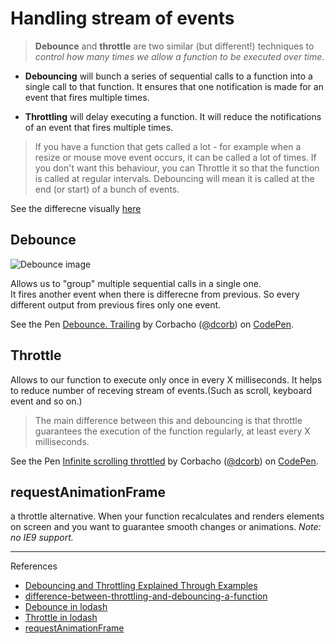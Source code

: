 # Handling stream of events 

> **Debounce** and **throttle** are two similar (but different!) techniques to _control how many times we allow a function to be executed over time_.

- **Debouncing** will bunch a series of sequential calls to a function into a single call to that function. It ensures that one notification is made for an event that fires multiple times.

- **Throttling** will delay executing a function. It will reduce the notifications of an event that fires multiple times.

> If you have a function that gets called a lot - for example when a resize or mouse move event occurs, it can be called a lot of times. If you don't want this behaviour, you can Throttle it so that the function is called at regular intervals. Debouncing will mean it is called at the end (or start) of a bunch of events.

See the differecne visually [here](http://demo.nimius.net/debounce_throttle/) 

## Debounce   

![Debounce image](https://cdn.css-tricks.com/wp-content/uploads/2016/04/debounce.png)

Allows us to "group" multiple sequential calls in a single one.   
It fires another event when there is differecne from previous. So every different output from previous fires only one event.

<p data-height="346" data-theme-id="0" data-slug-hash="KVxGqN" data-default-tab="result" data-user="dcorb" data-embed-version="2" data-pen-title="Debounce. Trailing" class="codepen">See the Pen <a href="http://codepen.io/dcorb/pen/KVxGqN/">Debounce. Trailing</a> by Corbacho (<a href="http://codepen.io/dcorb">@dcorb</a>) on <a href="http://codepen.io">CodePen</a>.</p>
<script async src="https://production-assets.codepen.io/assets/embed/ei.js"></script>

## Throttle   
Allows to our function to execute only once in every X milliseconds. It helps to reduce number of receving stream of events.(Such as scroll, keyboard event and so on.)

> The main difference between this and debouncing is that throttle guarantees the execution of the function regularly, at least every X milliseconds.

<p data-height="428" data-theme-id="0" data-slug-hash="eJLMxa" data-default-tab="result" data-user="dcorb" data-embed-version="2" data-pen-title="Infinite scrolling throttled" class="codepen">See the Pen <a href="http://codepen.io/dcorb/pen/eJLMxa/">Infinite scrolling throttled</a> by Corbacho (<a href="http://codepen.io/dcorb">@dcorb</a>) on <a href="http://codepen.io">CodePen</a>.</p>
<script async src="https://production-assets.codepen.io/assets/embed/ei.js"></script>

## requestAnimationFrame   
a throttle alternative. When your function recalculates and renders elements on screen and you want to guarantee smooth changes or animations. _Note: no IE9 support._

---

References
- [Debouncing and Throttling Explained Through Examples](https://css-tricks.com/debouncing-throttling-explained-examples/)
- [difference-between-throttling-and-debouncing-a-function](http://stackoverflow.com/questions/25991367/difference-between-throttling-and-debouncing-a-function)
- [Debounce in lodash](https://github.com/lodash/lodash/blob/master/debounce.js)
- [Throttle in lodash](https://github.com/lodash/lodash/blob/master/throttle.js)
- [requestAnimationFrame](https://www.html5rocks.com/en/tutorials/speed/animations/)